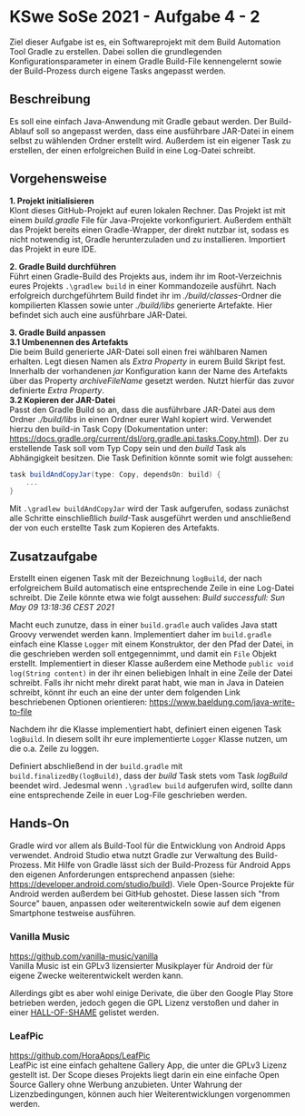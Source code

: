 # KSwe SoSe 2021 - Aufgabe 4 - 2

Ziel dieser Aufgabe ist es, ein Softwareprojekt mit dem Build Automation Tool Gradle zu erstellen. Dabei sollen die
grundlegenden Konfigurationsparameter in einem Gradle Build-File kennengelernt sowie der Build-Prozess durch eigene
Tasks angepasst werden.

## Beschreibung
Es soll eine einfach Java-Anwendung mit Gradle gebaut werden. Der Build-Ablauf soll so angepasst werden, dass eine
ausführbare JAR-Datei in einem selbst zu wählenden Ordner erstellt wird. Außerdem ist ein eigener Task zu erstellen,
der einen erfolgreichen Build in eine Log-Datei schreibt.

## Vorgehensweise
**1. Projekt initialisieren**  
Klont dieses GitHub-Projekt auf euren lokalen Rechner. Das Projekt ist mit einem _build.gradle_ File für Java-Projekte
vorkonfiguriert. Außerdem enthält das Projekt bereits einen Gradle-Wrapper, der direkt nutzbar ist, sodass es nicht
notwendig ist, Gradle herunterzuladen und zu installieren. Importiert das Projekt in eure IDE.

**2. Gradle Build durchführen**  
Führt einen Gradle-Build des Projekts aus, indem ihr im Root-Verzeichnis eures Projekts `.\gradlew build` in einer
Kommandozeile ausführt. Nach erfolgreich durchgeführtem Build findet ihr im _./build/classes_-Ordner die kompilierten
Klassen sowie unter _./build/libs_ generierte Artefakte. Hier befindet sich auch eine ausführbare JAR-Datei.

**3. Gradle Build anpassen**  
**3.1 Umbenennen des Artefakts**  
Die beim Build generierte JAR-Datei soll einen frei wählbaren Namen erhalten. Legt diesen Namen als _Extra Property_ in
eurem Build Skript fest. Innerhalb der vorhandenen _jar_ Konfiguration kann der Name des Artefakts über das Property
_archiveFileName_ gesetzt werden. Nutzt hierfür das zuvor definierte _Extra Property_.  
**3.2 Kopieren der JAR-Datei**  
Passt den Gradle Build so an, dass die ausführbare JAR-Datei aus dem Ordner _./build/libs_ in einen Ordner eurer
Wahl kopiert wird. Verwendet hierzu den build-in Task Copy (Dokumentation unter: https://docs.gradle.org/current/dsl/org.gradle.api.tasks.Copy.html).
Der zu erstellende Task soll vom Typ Copy sein und den _build_ Task als Abhängigkeit besitzen. Die Task Definition könnte somit
wie folgt aussehen:
```groovy
task buildAndCopyJar(type: Copy, dependsOn: build) {
    ...
}
```
Mit `.\gradlew buildAndCopyJar` wird der Task aufgerufen, sodass zunächst alle Schritte einschließlich _build_-Task ausgeführt
werden und anschließend der von euch erstellte Task zum Kopieren des Artefakts.
## Zusatzaufgabe
Erstellt einen eigenen Task mit der Bezeichnung `logBuild`, der nach erfolgreichem Build automatisch eine entsprechende Zeile
in eine Log-Datei schreibt. Die Zeile könnte etwa wie folgt aussehen: _Build successfull: Sun May 09 13:18:36 CEST 2021_

Macht euch zunutze, dass in einer `build.gradle` auch valides Java statt Groovy verwendet werden kann. Implementiert daher
im `build.gradle` einfach eine Klasse `Logger` mit einem Konstruktor, der den Pfad der Datei, in die geschrieben werden soll
entgegennimmt, und damit ein `File` Objekt erstellt. Implementiert in dieser Klasse außerdem eine Methode `public void log(String content)`
in der ihr einen beliebigen Inhalt in eine Zeile der Datei schreibt. Falls ihr nicht mehr direkt parat habt, wie man in Java
in Dateien schreibt, könnt ihr euch an eine der unter dem folgenden Link beschriebenen Optionen orientieren: https://www.baeldung.com/java-write-to-file

Nachdem ihr die Klasse implementiert habt, definiert einen eigenen Task `logBuild`. In diesem sollt ihr eure implementierte
`Logger` Klasse nutzen, um die o.a. Zeile zu loggen. 

Definiert abschließend in der `build.gradle` mit `build.finalizedBy(logBuild)`, dass der _build_ Task stets vom Task _logBuild_
beendet wird. Jedesmal wenn `.\gradlew build` aufgerufen wird, sollte dann eine entsprechende Zeile in euer Log-File geschrieben werden. 

## Hands-On
Gradle wird vor allem als Build-Tool für die Entwicklung von Android Apps verwendet. Android Studio etwa nutzt Gradle zur
Verwaltung des Build-Prozess. Mit Hilfe von Gradle lässt sich der Build-Prozess für Android Apps den eigenen Anforderungen
entsprechend anpassen (siehe: https://developer.android.com/studio/build). Viele Open-Source Projekte für Android werden außerdem
bei GitHub gehostet. Diese lassen sich "from Source" bauen, anpassen oder weiterentwickeln sowie auf dem eigenen Smartphone
testweise ausführen.

### Vanilla Music
https://github.com/vanilla-music/vanilla  
Vanilla Music ist ein GPLv3 lizensierter Musikplayer für Android der für eigene Zwecke weiterentwickelt werden kann.

Allerdings gibt es aber wohl einige Derivate, die über den Google Play Store betrieben werden, jedoch gegen die GPL Lizenz verstoßen und
daher in einer [HALL-OF-SHAME](https://github.com/vanilla-music/vanilla/blob/master/HALL-OF-SHAME.md) gelistet werden.

### LeafPic
https://github.com/HoraApps/LeafPic  
LeafPic ist eine einfach gehaltene Gallery App, die unter die GPLv3 Lizenz gestellt ist. Der Scope dieses Projekts liegt darin ein
eine einfache Open Source Gallery ohne Werbung anzubieten. Unter Wahrung der Lizenzbedingungen, können auch hier Weiterentwicklungen
vorgenommen werden.
